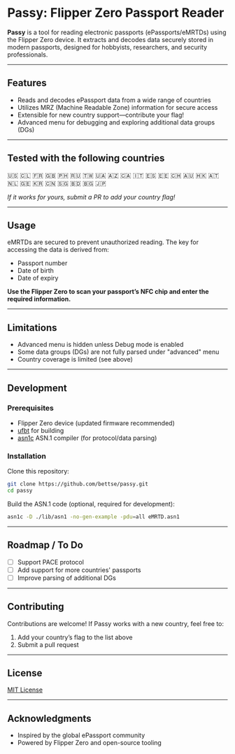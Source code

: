 # Passy: Flipper Zero Passport Reader

**Passy** is a tool for reading electronic passports (ePassports/eMRTDs) using the Flipper Zero device. It extracts and decodes data securely stored in modern passports, designed for hobbyists, researchers, and security professionals.

---

## Features

- Reads and decodes ePassport data from a wide range of countries
- Utilizes MRZ (Machine Readable Zone) information for secure access
- Extensible for new country support—contribute your flag!
- Advanced menu for debugging and exploring additional data groups (DGs)

---

## Tested with the following countries

🇺🇸
🇨🇱
🇫🇷
🇬🇧
🇵🇭
🇷🇺
🇹🇼
🇺🇦
🇦🇿
🇨🇦
🇮🇹
🇪🇸
🇪🇪
🇨🇭
🇦🇺
🇭🇰
🇦🇹
🇳🇱
🇬🇪
🇰🇷
🇨🇳
🇸🇬
🇧🇩
🇧🇬
🇯🇵


*If it works for yours, submit a PR to add your country flag!*

---

## Usage

eMRTDs are secured to prevent unauthorized reading. The key for accessing the data is derived from:

- Passport number
- Date of birth
- Date of expiry

**Use the Flipper Zero to scan your passport’s NFC chip and enter the required information.**

---

## Limitations

- Advanced menu is hidden unless Debug mode is enabled
- Some data groups (DGs) are not fully parsed under "advanced" menu
- Country coverage is limited (see above)

---

## Development

### Prerequisites

- Flipper Zero device (updated firmware recommended)
- [ufbt](https://github.com/flipperdevices/flipperzero-ufbt) for building
- [asn1c](https://github.com/vlm/asn1c) ASN.1 compiler (for protocol/data parsing)

### Installation

Clone this repository:

```bash
git clone https://github.com/bettse/passy.git
cd passy
```

Build the ASN.1 code (optional, required for development):

```bash
asn1c -D ./lib/asn1 -no-gen-example -pdu=all eMRTD.asn1
```

---

## Roadmap / To Do

- [ ] Support PACE protocol
- [ ] Add support for more countries' passports
- [ ] Improve parsing of additional DGs

---

## Contributing

Contributions are welcome! If Passy works with a new country, feel free to:

1. Add your country’s flag to the list above
2. Submit a pull request

---

## License

[MIT License](LICENSE)

---

## Acknowledgments

- Inspired by the global ePassport community
- Powered by Flipper Zero and open-source tooling
